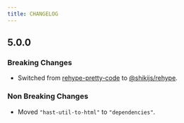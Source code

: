 ```yaml
---
title: CHANGELOG
---
```


## 5.0.0

### Breaking Changes

- Switched from [rehype-pretty-code](https://npmjs.com/package/rehype-pretty-code) to [@shikijs/rehype](https://npmjs.com/package/@shikijs/rehype).

### Non Breaking Changes

- Moved `"hast-util-to-html"` to `"dependencies"`.
